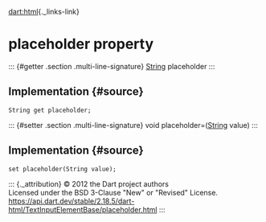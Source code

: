 [dart:html](../../dart-html/dart-html-library){._links-link}

placeholder property
====================

::: {#getter .section .multi-line-signature}
[String](../../dart-core/string-class) placeholder
:::

Implementation {#source}
--------------

``` {.language-dart data-language="dart"}
String get placeholder;
```

::: {#setter .section .multi-line-signature}
void placeholder=([String](../../dart-core/string-class) value)
:::

Implementation {#source}
--------------

``` {.language-dart data-language="dart"}
set placeholder(String value);
```

::: {._attribution}
© 2012 the Dart project authors\
Licensed under the BSD 3-Clause \"New\" or \"Revised\" License.\
<https://api.dart.dev/stable/2.18.5/dart-html/TextInputElementBase/placeholder.html>
:::
